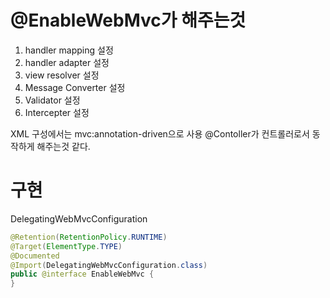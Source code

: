 # @EnableWebMvc가 해주는것 
1. handler mapping 설정
1. handler adapter 설정
1. view resolver 설정
1. Message Converter 설정
1. Validator 설정
1. Intercepter 설정 

XML 구성에서는 mvc:annotation-driven으로 사용 
@Contoller가 컨트롤러로서 동작하게 해주는것 같다.

# 구현

DelegatingWebMvcConfiguration 

```java
@Retention(RetentionPolicy.RUNTIME)
@Target(ElementType.TYPE)
@Documented
@Import(DelegatingWebMvcConfiguration.class)
public @interface EnableWebMvc {
}
```